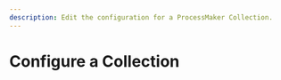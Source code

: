 ```yaml
---
description: Edit the configuration for a ProcessMaker Collection.
---
```


# Configure a Collection

